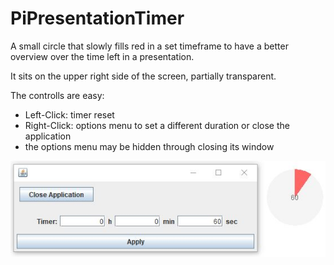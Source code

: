 # PiPresentationTimer
A small circle that slowly fills red in a set timeframe to have a better overview over the time left in a presentation.

It sits on the upper right side of the screen, partially transparent.

The controlls are easy:
+ Left-Click: timer reset
+ Right-Click: options menu to set a different duration or close the application
+ the options menu may be hidden through closing its window

![timer_screenshot1](src/screenshots/timer_screenshot1.JPG)
